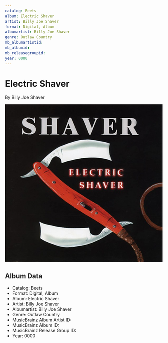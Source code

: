 ```yaml
---
catalog: Beets
album: Electric Shaver
artist: Billy Joe Shaver
format: Digital, Album
albumartist: Billy Joe Shaver
genre: Outlaw Country
mb_albumartistid: 
mb_albumid: 
mb_releasegroupid: 
year: 0000
---
```


# Electric Shaver

By Billy Joe Shaver

![](../../assets/beetscovers/Billy_Joe_Shaver-Electric_Shaver.jpg)

## Album Data

- Catalog: Beets
- Format: Digital, Album
- Album: Electric Shaver
- Artist: Billy Joe Shaver
- Albumartist: Billy Joe Shaver
- Genre: Outlaw Country
- MusicBrainz Album Artist ID: 
- MusicBrainz Album ID: 
- MusicBrainz Release Group ID: 
- Year: 0000

